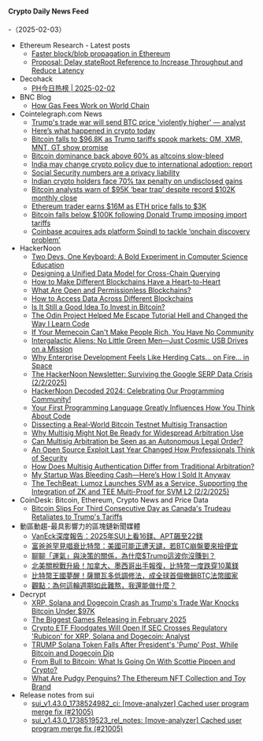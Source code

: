 #### Crypto Daily News Feed
-（2025-02-03）

- Ethereum Research - Latest posts
  - [Faster block/blob propagation in Ethereum](https://ethresear.ch/t/faster-block-blob-propagation-in-ethereum/21370?page=2#post_31)
  - [Proposal: Delay stateRoot Reference to Increase Throughput and Reduce Latency](https://ethresear.ch/t/proposal-delay-stateroot-reference-to-increase-throughput-and-reduce-latency/20490#post_19)
- Decohack
  - [PH今日热榜 | 2025-02-02](https://decohack.com/producthunt-daily-2025-02-02/)
- BNC Blog
  - [How Gas Fees Work on World Chain](https://www.blocknative.com/blog/gas-fees-world-chain)
- Cointelegraph.com News
  - [Trump&#039;s trade war will send BTC price &#039;violently higher&#039; — analyst](https://cointelegraph.com/news/trump-trade-war-send-btc-price-violently-higher-analyst?utm_source=rss_feed&utm_medium=rss&utm_campaign=rss_partner_inbound)
  - [Here’s what happened in crypto today](https://cointelegraph.com/news/what-happened-in-crypto-today?utm_source=rss_feed&utm_medium=rss&utm_campaign=rss_partner_inbound)
  - [Bitcoin falls to $96.8K as Trump tariffs spook markets: OM, XMR, MNT, GT show promise](https://cointelegraph.com/news/bitcoin-falls-to-96-8-k-as-trump-tariffs-spook-markets-om-xmr-mnt-gt-show-promise?utm_source=rss_feed&utm_medium=rss&utm_campaign=rss_partner_inbound)
  - [Bitcoin dominance back above 60% as altcoins slow-bleed](https://cointelegraph.com/news/bitcoin-dominance-hits-60-altcoins-bleed?utm_source=rss_feed&utm_medium=rss&utm_campaign=rss_partner_inbound)
  - [India may change crypto policy due to international adoption: report](https://cointelegraph.com/news/india-may-change-crypto-policy-due-international-adoption-report?utm_source=rss_feed&utm_medium=rss&utm_campaign=rss_partner_inbound)
  - [Social Security numbers are a privacy liability](https://cointelegraph.com/news/social-security-numbers-are-a-privacy-liability?utm_source=rss_feed&utm_medium=rss&utm_campaign=rss_partner_inbound)
  - [Indian crypto holders face 70% tax penalty on undisclosed gains](https://cointelegraph.com/news/indian-crypto-holders-face-70-tax-penalty-undisclosed-gains?utm_source=rss_feed&utm_medium=rss&utm_campaign=rss_partner_inbound)
  - [Bitcoin analysts warn of $95K ‘bear trap’ despite record $102K monthly close](https://cointelegraph.com/news/bitcoin-price-correction-bear-trap-analysts-eye-95k-dip?utm_source=rss_feed&utm_medium=rss&utm_campaign=rss_partner_inbound)
  - [Ethereum trader earns $16M as ETH price falls to $3K](https://cointelegraph.com/news/crypto-trader-profits-16m-ether-short-as-eth-falls?utm_source=rss_feed&utm_medium=rss&utm_campaign=rss_partner_inbound)
  - [Bitcoin falls below $100K following Donald Trump imposing import tariffs](https://cointelegraph.com/news/bitcoin-price-100k-fall-donald-trump-imposes-import-tariffs?utm_source=rss_feed&utm_medium=rss&utm_campaign=rss_partner_inbound)
  - [Coinbase acquires ads platform Spindl to tackle ‘onchain discovery problem’](https://cointelegraph.com/news/crypto-exchange-coinbase-acquires-spindl-onchain-discovery-problem?utm_source=rss_feed&utm_medium=rss&utm_campaign=rss_partner_inbound)
- HackerNoon
  - [Two Devs, One Keyboard: A Bold Experiment in Computer Science Education](https://hackernoon.com/two-devs-one-keyboard-a-bold-experiment-in-computer-science-education?source=rss)
  - [Designing a Unified Data Model for Cross-Chain Querying](https://hackernoon.com/designing-a-unified-data-model-for-cross-chain-querying?source=rss)
  - [How to Make Different Blockchains Have a Heart-to-Heart](https://hackernoon.com/how-to-make-different-blockchains-have-a-heart-to-heart?source=rss)
  - [What Are Open and Permissionless Blockchains?](https://hackernoon.com/what-are-open-and-permissionless-blockchains?source=rss)
  - [How to Access Data Across Different Blockchains](https://hackernoon.com/how-to-access-data-across-different-blockchains?source=rss)
  - [Is It Still a Good Idea To Invest in Bitcoin?](https://hackernoon.com/is-it-still-a-good-idea-to-invest-in-bitcoin?source=rss)
  - [The Odin Project Helped Me Escape Tutorial Hell and Changed the Way I Learn Code](https://hackernoon.com/the-odin-project-helped-me-escape-tutorial-hell-and-changed-the-way-i-learn-code?source=rss)
  - [If Your Memecoin Can't Make People Rich, You Have No Community](https://hackernoon.com/if-your-memecoin-cant-make-people-rich-you-have-no-community?source=rss)
  - [Intergalactic Aliens: No Little Green Men—Just Cosmic USB Drives on a Mission](https://hackernoon.com/intergalactic-aliens-no-little-green-menjust-cosmic-usb-drives-on-a-mission?source=rss)
  - [Why Enterprise Development Feels Like Herding Cats… on Fire… in Space](https://hackernoon.com/why-enterprise-development-feels-like-herding-cats-on-fire-in-space?source=rss)
  - [The HackerNoon Newsletter: Surviving the Google SERP Data Crisis (2/2/2025)](https://hackernoon.com/2-2-2025-newsletter?source=rss)
  - [HackerNoon Decoded 2024: Celebrating Our Programming Community!](https://hackernoon.com/hackernoon-decoded-2024-celebrating-our-programming-community?source=rss)
  - [Your First Programming Language Greatly Influences How You Think About Code](https://hackernoon.com/your-first-programming-language-greatly-influences-how-you-think-about-code?source=rss)
  - [Dissecting a Real-World Bitcoin Testnet Multisig Transaction](https://hackernoon.com/dissecting-a-real-world-bitcoin-testnet-multisig-transaction?source=rss)
  - [Why Multisig Might Not Be Ready for Widespread Arbitration Use](https://hackernoon.com/why-multisig-might-not-be-ready-for-widespread-arbitration-use?source=rss)
  - [Can Multisig Arbitration be Seen as an Autonomous Legal Order?](https://hackernoon.com/can-multisig-arbitration-be-seen-as-an-autonomous-legal-order?source=rss)
  - [An Open Source Exploit Last Year Changed How Professionals Think of Security](https://hackernoon.com/an-open-source-exploit-last-year-changed-how-professionals-think-of-security?source=rss)
  - [How Does Multisig Authentication Differ from Traditional Arbitration?](https://hackernoon.com/how-does-multisig-authentication-differ-from-traditional-arbitration?source=rss)
  - [My Startup Was Bleeding Cash—Here’s How I Sold It Anyway](https://hackernoon.com/my-startup-was-bleeding-cashheres-how-i-sold-it-anyway?source=rss)
  - [The TechBeat: Lumoz Launches SVM as a Service, Supporting the Integration of ZK and TEE Multi-Proof for SVM L2 (2/2/2025)](https://hackernoon.com/2-2-2025-techbeat?source=rss)
- CoinDesk: Bitcoin, Ethereum, Crypto News and Price Data
  - [Bitcoin Slips For Third Consecutive Day as Canada's Trudeau Retaliates to Trump's Tariffs](https://www.coindesk.com/markets/2025/02/02/bitcoin-slips-below-usd100k-as-canada-s-trudeau-retaliates-to-trump-s-tariffs)
- 動區動趨-最具影響力的區塊鏈新聞媒體
  - [VanEck深度報告：2025年SUI上看16鎂、APT飆至22鎂](https://www.blocktempo.com/vaneck-in-depth-report-predicting-sui-to-surge-to-16-and-apt-to-soar-to-22/)
  - [富爸爸罕見唱衰比特幣：美國可能正遭天譴，若BTC崩盤要來撿便宜](https://www.blocktempo.com/robert-rarely-turns-bearish-on-bitcoin/)
  - [聊聊「運氣」與決策的關係，為什麼$Trump這波你沒賺到？](https://www.blocktempo.com/why-didnt-you-profit-from-this-trump-wave/)
  - [北美關稅戰升級！加拿大、墨西哥出手報復，比特幣一度跌穿10萬鎂](https://www.blocktempo.com/tariff-war-begins-canada-and-mexico-retaliate-bitcoin-drops-below-100000/)
  - [比特幣王國夢醒！薩爾瓦多低調修法，成全球首個撤銷BTC法幣國家](https://www.blocktempo.com/el-salvador-quietly-amends-law-becomes-the-worlds-first-country-to-revoke-btc-legal-tender-status/)
  - [觀點：為何這輪週期如此難熬，我還能做什麼？](https://www.blocktempo.com/why-is-this-cycle-so-painful-and-what-can-i-still-do/)
- Decrypt
  - [XRP, Solana and Dogecoin Crash as Trump's Trade War Knocks Bitcoin Under $97K](https://decrypt.co/304084/xrp-solana-dogecoin-crash-trump-trade-war-bitcoin-97k)
  - [The Biggest Games Releasing in February 2025](https://decrypt.co/303508/the-biggest-games-releasing-in-february-2025)
  - [Crypto ETF Floodgates Will Open If SEC Crosses Regulatory 'Rubicon' for XRP, Solana and Dogecoin: Analyst](https://decrypt.co/303954/sec-regulatory-rubicon-xrp-dogecoin-solana-etfs)
  - [TRUMP Solana Token Falls After President's 'Pump' Post, While Bitcoin and Dogecoin Dip](https://decrypt.co/304071/trump-solana-token-falls-bitcoin-dogecoin)
  - [From Bull to Bitcoin: What Is Going On With Scottie Pippen and Crypto?](https://decrypt.co/303937/bull-bitcoin-scottie-pippen-crypto)
  - [What Are Pudgy Penguins? The Ethereum NFT Collection and Toy Brand](https://decrypt.co/resources/pudgy-penguins-ethereum-nft-collection-toy-brand)
- Release notes from sui
  - [sui_v1.43.0_1738524982_ci: [move-analyzer] Cached user program merge fix (#21005)](https://github.com/MystenLabs/sui/releases/tag/sui_v1.43.0_1738524982_ci)
  - [sui_v1.43.0_1738519523_rel_notes: [move-analyzer] Cached user program merge fix (#21005)](https://github.com/MystenLabs/sui/releases/tag/sui_v1.43.0_1738519523_rel_notes)
